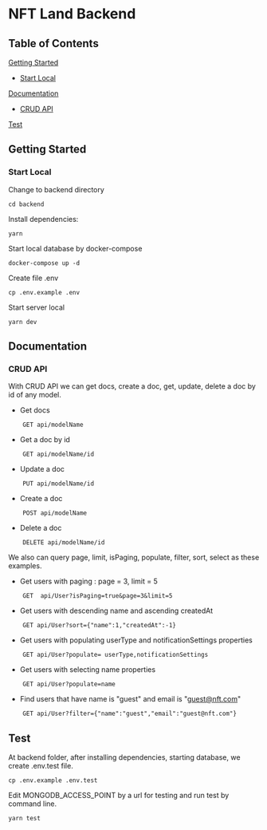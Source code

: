 # NFT Land Backend

## Table of Contents 
[Getting Started](./README.md#getting-started)

- [Start Local](./README.md#start-local)

[Documentation](./README.md#documentation)

- [CRUD API](./README.md#crud-api)

[Test](./README.md#test)

## Getting Started
### Start Local

Change to backend directory
```
cd backend
```
Install dependencies:
```
yarn
```
Start local database by docker-compose
```
docker-compose up -d
```
Create file .env
```
cp .env.example .env
```
Start server local
```
yarn dev
```

## Documentation
### CRUD API

With CRUD API we can get docs, create a doc, get, update, delete a doc by id of any model.
- Get docs 
```
	GET api/modelName
```
- Get a doc by id
```
	GET api/modelName/id
```
- Update a doc
```
	PUT api/modelName/id
```
- Create a doc
```
	POST api/modelName
```
- Delete a doc
```
	DELETE api/modelName/id
```
We also can query page, limit, isPaging, populate, filter, sort, select as these examples.
- Get users with paging : page = 3, limit = 5
```
	GET  api/User?isPaging=true&page=3&limit=5
```
- Get users with descending name and ascending createdAt
```
	GET api/User?sort={"name":1,"createdAt":-1}
```
- Get users with populating userType and notificationSettings properties
```
	GET api/User?populate= userType,notificationSettings
```
- Get users with selecting name properties
```
	GET api/User?populate=name
```
- Find users that have name is "guest" and email is "guest@nft.com"
```
	GET api/User?filter={"name":"guest","email":"guest@nft.com"}
```

##  Test

At backend folder, after installing dependencies, starting database, we create .env.test file. 
```
cp .env.example .env.test
```
Edit MONGODB_ACCESS_POINT by a url for testing and run test by command line.
```
yarn test
```
